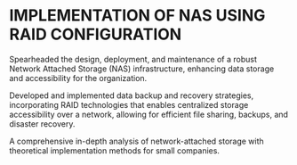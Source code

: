 # IMPLEMENTATION OF NAS USING RAID CONFIGURATION

Spearheaded the design, deployment, and maintenance of a robust Network Attached Storage (NAS) infrastructure, enhancing data storage and accessibility for the organization.

Developed and implemented data backup and recovery strategies, incorporating RAID technologies that enables centralized storage accessibility over a network, allowing for efficient file sharing, backups, and disaster recovery.

A comprehensive in-depth analysis of network-attached storage with theoretical implementation methods for small companies.
